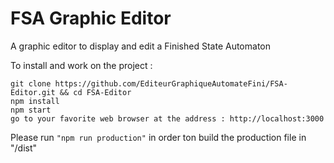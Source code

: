 # FSA Graphic Editor

A graphic editor to display and edit a Finished State Automaton

To install and work on the project :

```
git clone https://github.com/EditeurGraphiqueAutomateFini/FSA-Editor.git && cd FSA-Editor
npm install
npm start
go to your favorite web browser at the address : http://localhost:3000
```

Please run ```"npm run production"``` in order ton build the production file in "/dist"
